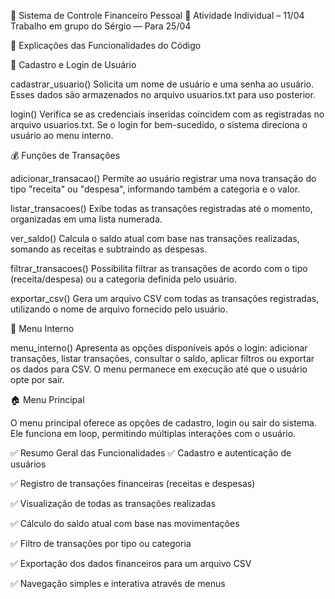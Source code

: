 💼 Sistema de Controle Financeiro Pessoal
📅 Atividade Individual – 11/04
Trabalho em grupo do Sérgio — Para 25/04

🧠 Explicações das Funcionalidades do Código

🔐 Cadastro e Login de Usuário

cadastrar_usuario()
Solicita um nome de usuário e uma senha ao usuário. Esses dados são armazenados no arquivo usuarios.txt para uso posterior.

login()
Verifica se as credenciais inseridas coincidem com as registradas no arquivo usuarios.txt. Se o login for bem-sucedido, o sistema direciona o usuário ao menu interno.

💰 Funções de Transações

adicionar_transacao()
Permite ao usuário registrar uma nova transação do tipo "receita" ou "despesa", informando também a categoria e o valor.

listar_transacoes()
Exibe todas as transações registradas até o momento, organizadas em uma lista numerada.

ver_saldo()
Calcula o saldo atual com base nas transações realizadas, somando as receitas e subtraindo as despesas.

filtrar_transacoes()
Possibilita filtrar as transações de acordo com o tipo (receita/despesa) ou a categoria definida pelo usuário.

exportar_csv()
Gera um arquivo CSV com todas as transações registradas, utilizando o nome de arquivo fornecido pelo usuário.

🧭 Menu Interno

menu_interno()
Apresenta as opções disponíveis após o login: adicionar transações, listar transações, consultar o saldo, aplicar filtros ou exportar os dados para CSV. O menu permanece em execução até que o usuário opte por sair.

🏠 Menu Principal

O menu principal oferece as opções de cadastro, login ou sair do sistema. Ele funciona em loop, permitindo múltiplas interações com o usuário.


✅ Resumo Geral das Funcionalidades
✅ Cadastro e autenticação de usuários

✅ Registro de transações financeiras (receitas e despesas)

✅ Visualização de todas as transações realizadas

✅ Cálculo do saldo atual com base nas movimentações

✅ Filtro de transações por tipo ou categoria

✅ Exportação dos dados financeiros para um arquivo CSV

✅ Navegação simples e interativa através de menus
